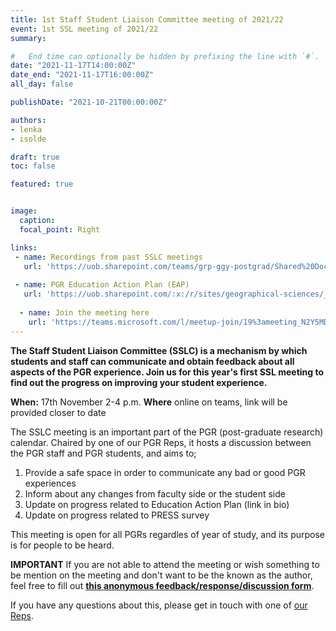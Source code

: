 ```yaml
---
title: 1st Staff Student Liaison Committee meeting of 2021/22
event: 1st SSL meeting of 2021/22
summary: 

#   End time can optionally be hidden by prefixing the line with `#`.
date: "2021-11-17T14:00:00Z"
date_end: "2021-11-17T16:00:00Z"
all_day: false

publishDate: "2021-10-21T00:00:00Z"

authors:
- lenka
- isolde

draft: true
toc: false

featured: true


image:
  caption: 
  focal_point: Right

links:
 - name: Recordings from past SSLC meetings
   url: 'https://uob.sharepoint.com/teams/grp-ggy-postgrad/Shared%20Documents/Forms/AllItems.aspx?id=%2Fteams%2Fgrp%2Dggy%2Dpostgrad%2FShared%20Documents%2FSSLC&viewid=23b21ecf%2D2c8f%2D446b%2D9b7b%2De9cd79bdeeae'
 
 - name: PGR Education Action Plan (EAP)
   url: 'https://uob.sharepoint.com/:x:/r/sites/geographical-sciences/_layouts/15/Doc.aspx?sourcedoc=%7BEE09BA0D-6000-44F9-9EF1-7DB90C7B7063%7D&file=PGR-School-of-Geographical-Sciences-EAP-djl-3.xlsx&action=default&mobileredirect=true'
  
  - name: Join the meeting here
    url: 'https://teams.microsoft.com/l/meetup-join/19%3ameeting_N2Y5MDVhZDMtYzQxZS00OTUxLWFjNDEtNjIzMmI1ODBiN2Uz%40thread.v2/0?context=%7b%22Tid%22%3a%22b2e47f30-cd7d-4a4e-a5da-b18cf1a4151b%22%2c%22Oid%22%3a%22ba25692d-a7c8-4724-bd6e-be977f21dfb8%22%7d'
---
```


**The Staff Student Liaison Committee (SSLC) is a mechanism by which students and staff can communicate and obtain feedback about all aspects of the PGR experience. Join us for this year's first SSL  meeting to find out the progress on improving your student experience.**

**When:** 17th November 2-4 p.m. 
**Where** online on teams, link will be provided closer to date

The SSLC meeting is an important part of the PGR (post-graduate research) calendar. Chaired by one of our PGR Reps, it hosts a discussion between the PGR staff and PGR students, and aims to;

1. Provide a safe space in order to communicate any bad or good PGR experiences
2. Inform about any changes from faculty side or the student side 
3. Update on progress related to Education Action Plan (link in bio)
4. Update on progress related to PRESS survey

This meeting is open for all PGRs regardles of year of study, and its purpose is for people to be heard. 

**IMPORTANT** If you are not able to attend the meeting or wish something to be mention on the meeting and don't want to be the known as the author, feel free to fill out [**this anonymous feedback/response/discussion form**](https://forms.gle/TnVWgMn8ShXdvZzd6). 

If you have any questions about this, please get in touch with one of [our Reps](https://geogbrowns.info/people/). 
